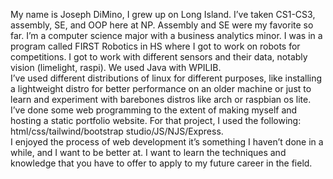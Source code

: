My name is Joseph DiMino, I grew up on Long Island. I’ve taken CS1-CS3, assembly, SE, and OOP here at NP. Assembly and SE were my favorite so far. 
I’m a computer science major with a business analytics minor. I was in a program called FIRST Robotics in HS where I got to work on robots for competitions.
I got to work with different sensors and their data, notably vision (limelight, raspi). We used Java with WPILIB.  
I’ve used different distributions of linux for different purposes, like installing a lightweight distro for better performance on an older machine or just to learn and experiment with barebones distros like arch or raspbian os lite.
I’ve done some web programming to the extent of making myself and hosting a static portfolio website. For that project, I used the following: html/css/tailwind/bootstrap studio/JS/NJS/Express.  
I enjoyed the process of web development it’s something I haven’t done in a while, and I want to be better at. 
I want to learn the techniques and knowledge that you have to offer to apply to my future career in the field.  
